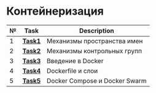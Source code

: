 # Контейнеризация 
|№|**Task**|**Description**|
|--|--|--|
|1|**[Task1](https://github.com/iamseryy/tasks_learn_containerization/tree/main/task1)**|Механизмы пространства имен|
|2|**[Task2](https://github.com/iamseryy/tasks_learn_containerization/tree/main/task2)**|Механизмы контрольных групп|
|3|**[Task3](https://github.com/iamseryy/tasks_learn_containerization/tree/main/task3)**|Введение в Docker|
|4|**[Task4](https://github.com/iamseryy/tasks_learn_containerization/tree/main/task4)**|Dockerfile и слои|
|5|**[Task5](https://github.com/iamseryy/tasks_learn_containerization/tree/main/task5)**|Docker Compose и Docker Swarm|